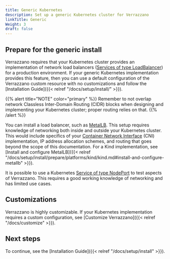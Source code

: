 ```yaml
---
title: Generic Kubernetes
description: Set up a generic Kubernetes cluster for Verrazzano
linkTitle: Generic
Weight: 3
draft: false
---
```


## Prepare for the generic install

Verrazzano requires that your Kubernetes cluster provides an implementation of network load balancers ([Services of type LoadBalancer](https://kubernetes.io/docs/tasks/access-application-cluster/create-external-load-balancer/)) for a production environment. If your generic Kubernetes implementation provides this feature, then you can use a default configuration
of the Verrazzano custom resource with no customizations and follow the [Installation Guide]({{< relref "/docs/setup/install/" >}}).


{{% alert title="NOTE" color="primary" %}}
Remember to not overlap network Classless Inter-Domain Routing (CIDR) blocks when designing and implementing your Kubernetes cluster; proper routing relies on that.
{{% /alert %}}

You can install a load balancer, such as [MetalLB](https://metallb.universe.tf/). This setup requires knowledge of networking both
inside and outside your Kubernetes cluster. This would include specifics of your [Container Network Interface](https://kubernetes.io/docs/concepts/extend-kubernetes/compute-storage-net/network-plugins/) (CNI) implementation, IP address allocation schemes, and routing that goes beyond the scope of this documentation. For a Kind implementation, see [Install and configure MetalLB]({{< relref "/docs/setup/install/prepare/platforms/kind/kind.md#install-and-configure-metallb" >}}).


It is possible to use a Kubernetes [Service of type NodePort](https://kubernetes.io/docs/concepts/services-networking/service/#nodeport) to test aspects of Verrazzano.
This requires a good working knowledge of networking and has limited use cases.

## Customizations

Verrazzano is highly customizable.  If your Kubernetes implementation requires a custom configuration, see [Customize Verrazzano]({{< relref "/docs/customize" >}}).

## Next steps

To continue, see the [Installation Guide]({{< relref "/docs/setup/install" >}}).
